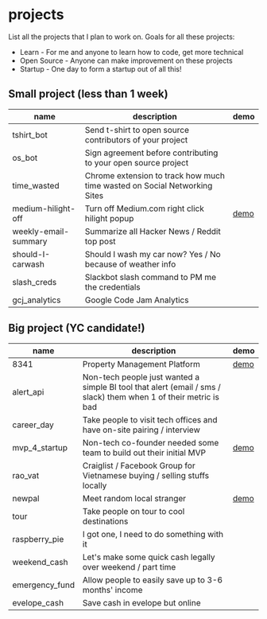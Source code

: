 # projects
List all the projects that I plan to work on. Goals for all these projects:
* Learn - For me and anyone to learn how to code, get more technical
* Open Source - Anyone can make improvement on these projects
* Startup - One day to form a startup out of all this!

## Small project (less than 1 week)
| name | description | demo
| --- | --- | --- |
| tshirt_bot | Send t-shirt to open source contributors of your project | |
| os_bot | Sign agreement before contributing to your open source project | |
| time_wasted | Chrome extension to track how much time wasted on Social Networking Sites | |
| medium-hilight-off | Turn off Medium.com right click hilight popup | [demo](https://chrome.google.com/webstore/detail/medium-hilight-off/lfhbdbplpphacepapppdobnenkfimagn)   |
| weekly-email-summary | Summarize all Hacker News / Reddit top post |  |
| should-I-carwash | Should I wash my car now? Yes / No because of weather info |  |
| slash_creds | Slackbot slash command to PM me the credentials |  |
| gcj_analytics | Google Code Jam Analytics |  | |

## Big project (YC candidate!)
| name | description | demo
| --- | --- | --- |
| 8341 | Property Management Platform | [demo](http://8341app.github.io) |
| alert_api | Non-tech people just wanted a simple BI tool that alert (email / sms / slack) them when 1 of their metric is bad | |
| career_day | Take people to visit tech offices and have on-site pairing / interview | |
| mvp_4_startup | Non-tech co-founder needed some team to build out their initial MVP | [demo](http://knncreative.com) |
| rao_vat | Craiglist / Facebook Group for Vietnamese buying / selling stuffs locally | |
| newpal | Meet random local stranger | [demo](https://github.com/KNNCreative/newpal) |
| tour | Take people on tour to cool destinations | |
| raspberry_pie | I got one, I need to do something with it | |
| weekend_cash | Let's make some quick cash legally over weekend / part time | |
| emergency_fund | Allow people to easily save up to 3-6 months' income | |
| evelope_cash | Save cash in evelope but online | | |
